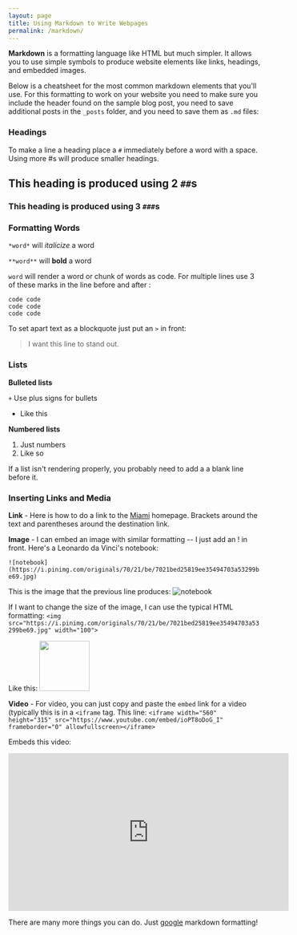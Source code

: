 ```yaml
---
layout: page
title: Using Markdown to Write Webpages
permalink: /markdown/
---
```


**Markdown** is a formatting language like HTML but much simpler. It allows you to use simple symbols to produce website elements like links, headings, and embedded images. 

Below is a cheatsheet for the most common markdown elements that you'll use. For this formatting to work on your website you need to make sure you include the header found on the sample blog post, you need to save additional posts in the `_posts` folder, and you need to save them as `.md` files: 

### Headings
To make a line a heading place a `#` immediately before a word with a space. Using more #s will produce smaller headings.

## This heading is produced using 2 `##`s 

### This heading is produced using 3 `###`s 

### Formatting Words 
`*word*` will *italicize* a word

`**word**` will **bold** a word 

`word` will render a word or chunk of words as code. For multiple lines use 3 of these marks in the line before and after : 

```
code code 
code code 
code code 
```

To set apart text as a blockquote just put an `>` in front: 

> I want this line to stand out. 

### Lists 
**Bulleted lists**

`+` Use plus signs for bullets
+ Like this 

**Numbered lists**

1. Just numbers
2. Like so

If a list isn't rendering properly, you probably need to add a a blank line before it. 

### Inserting Links and Media 

**Link** - Here is how to do a link to the [Miami](https://www.miamioh.edu/) homepage. Brackets around the text and parentheses around the destination link. 

**Image** - I can embed an image with similar formatting -- I just add an ! in front. Here's a Leonardo da Vinci's notebook: 

`![notebook](https://i.pinimg.com/originals/70/21/be/7021bed25819ee35494703a53299be69.jpg)`

This is the image that the previous line produces:
![notebook](https://i.pinimg.com/originals/70/21/be/7021bed25819ee35494703a53299be69.jpg)

If I want to change the size of the image, I can use the typical HTML formatting: 
`<img src="https://i.pinimg.com/originals/70/21/be/7021bed25819ee35494703a53299be69.jpg" width="100">`

Like this: 
<img src="https://i.pinimg.com/originals/70/21/be/7021bed25819ee35494703a53299be69.jpg" width="100">

**Video** - For video, you can just copy and paste the `embed` link for a video (typically this is in a `<iframe` tag. 
This line: 
`<iframe width="560" height="315" src="https://www.youtube.com/embed/ioPT8oDoG_I" frameborder="0" allowfullscreen></iframe>`

Embeds this video: 
<iframe width="560" height="315" src="https://www.youtube.com/embed/ioPT8oDoG_I" frameborder="0" allowfullscreen></iframe>

There are many more things you can do. Just [google](https://www.google.com/search?q=markdown+formatting&oq=markdown+formatting&aqs=chrome..69i57j69i60j0l4.3563j0j7&sourceid=chrome&ie=UTF-8) markdown formatting!

